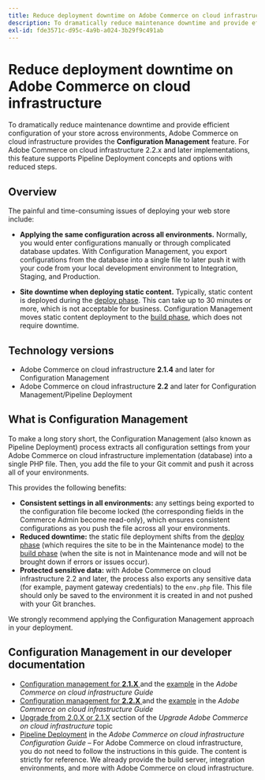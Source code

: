 ```yaml
---
title: Reduce deployment downtime on Adobe Commerce on cloud infrastructure
description: To dramatically reduce maintenance downtime and provide efficient configuration of your store across environments, Adobe Commerce on cloud infrastructure provides the **Configuration Management** feature. For Adobe Commerce on cloud infrastructure 2.2.x and later implementations, this feature supports Pipeline Deployment concepts and options with reduced steps.
exl-id: fde3571c-d95c-4a9b-a024-3b29f9c491ab
---
```

# Reduce deployment downtime on Adobe Commerce on cloud infrastructure

To dramatically reduce maintenance downtime and provide efficient configuration of your store across environments, Adobe Commerce on cloud infrastructure provides the **Configuration Management** feature. For Adobe Commerce on cloud infrastructure 2.2.x and later implementations, this feature supports Pipeline Deployment concepts and options with reduced steps.

## Overview

The painful and time-consuming issues of deploying your web store include:

* **Applying the same configuration across all environments.** Normally, you would enter configurations manually or through complicated database updates. With Configuration Management, you export configurations from the database into a single file to later push it with your code from your local development environment to Integration, Staging, and Production.

* **Site downtime when deploying static content.** Typically, static content is deployed during the [deploy phase](https://experienceleague.adobe.com/docs/commerce-cloud-service/user-guide/develop/deploy/process.html#deploy-phase). This can take up to 30 minutes or more, which is not acceptable for business. Configuration Management moves static content deployment to the [build phase](https://experienceleague.adobe.com/docs/commerce-cloud-service/user-guide/develop/deploy/process.html?#build-phase), which does not require downtime.

## Technology versions

* Adobe Commerce on cloud infrastructure **2.1.4** and later for Configuration Management
* Adobe Commerce on cloud infrastructure **2.2** and later for Configuration Management/Pipeline Deployment

## What is Configuration Management

To make a long story short, the Configuration Management (also known as Pipeline Deployment) process extracts all configuration settings from your Adobe Commerce on cloud infrastructure implementation (database) into a single PHP file. Then, you add the file to your Git commit and push it across all of your environments.

This provides the following benefits:

* **Consistent settings in all environments:** any settings being exported to the configuration file become locked (the corresponding fields in the Commerce Admin become read-only), which ensures consistent configurations as you push the file across all your environments.
* **Reduced downtime:** the static file deployment shifts from the [deploy phase](https://experienceleague.adobe.com/docs/commerce-cloud-service/user-guide/develop/deploy/process.html#deploy-phase) (which requires the site to be in the Maintenance mode) to the [build phase](https://experienceleague.adobe.com/docs/commerce-cloud-service/user-guide/develop/deploy/process.html?#build-phase) (when the site is not in Maintenance mode and will not be brought down if errors or issues occur).
* **Protected sensitive data:** with Adobe Commerce on cloud infrastructure 2.2 and later, the process also exports any sensitive data (for example, payment gateway credentials) to the `env.php` file. This file should only be saved to the environment it is created in and not pushed with your Git branches.

We strongly recommend applying the Configuration Management approach in your deployment.

## Configuration Management in our developer documentation

* [Configuration management for **2.1.X** ](https://experienceleague.adobe.com/docs/commerce-cloud-service/user-guide/configure-store/store-settings.html) and the [example](https://experienceleague.adobe.com/docs/commerce-cloud-service/user-guide/configure-store/store-settings.html) in the *Adobe Commerce on cloud infrastructure Guide*
* [Configuration management for **2.2.X** ](https://experienceleague.adobe.com/docs/commerce-cloud-service/user-guide/configure-store/store-settings.html) and the [example](https://experienceleague.adobe.com/docs/commerce-cloud-service/user-guide/configure-store/store-settings.html) in the *Adobe Commerce on cloud infrastructure Guide*
* [Upgrade from 2.0.X or 2.1.X](https://experienceleague.adobe.com/docs/commerce-cloud-service/user-guide/develop/upgrade/commerce-version.html#upgrade-from-older-versions) section of the *Upgrade Adobe Commerce on cloud infrastructure* topic
* [Pipeline Deployment](https://experienceleague.adobe.com/docs/commerce-operations/configuration-guide/deployment/overview.html) in the *Adobe Commerce on cloud infrastructure Configuration Guide* &ndash; For Adobe Commerce on cloud infrastructure, you do not need to follow the instructions in this guide. The content is strictly for reference. We already provide the build server, integration environments, and more with Adobe Commerce on cloud infrastructure.
